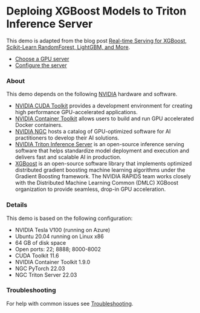 # Deploing XGBoost Models to Triton Inference Server

This demo is adapted from the blog post [Real-time Serving for XGBoost, Scikit-Learn RandomForest, LightGBM, and More](https://developer.nvidia.com/blog/real-time-serving-for-xgboost-scikit-learn-randomforest-lightgbm-and-more/).

* [Choose a GPU server](choose-a-gpu-server.md)
* [Configure the server](configure-the-server.md)

### About

This demo depends on the following [NVIDIA](https://www.nvidia.com/en-us/) hardware and software.

* [NVIDIA CUDA Toolkit](https://developer.nvidia.com/cuda-downloads) provides a development environment for creating high performance GPU-accelerated applications.
* [NVIDIA Container Toolkit](https://github.com/NVIDIA/nvidia-docker) allows users to build and run GPU accelerated Docker containers.
* [NVIDIA NGC](https://catalog.ngc.nvidia.com/) hosts a catalog of GPU-optimized software for AI practitioners to develop their AI solutions.
* [NVIDIA Triton Inference Server](https://developer.nvidia.com/nvidia-triton-inference-server) is an open-source inference serving software that helps standardize model deployment and execution and delivers fast and scalable AI in production.
* [XGBoost](https://www.nvidia.com/en-us/glossary/data-science/xgboost/) is an open-source software library that implements optimized distributed gradient boosting machine learning algorithms under the Gradient Boosting framework. The NVIDIA RAPIDS team works closely with the Distributed Machine Learning Common (DMLC) XGBoost organization to provide seamless, drop-in GPU acceleration.

### Details

This demo is based on the following configuration:

* NVIDIA Tesla V100 (running on Azure)
* Ubuntu 20.04 running on Linux x86
* 64 GB of disk space
* Open ports: 22; 8888; 8000-8002
* CUDA Toolkit 11.6
* NVIDIA Container Toolkit 1.9.0
* NGC PyTorch 22.03
* NGC Triton Server 22.03

### Troubleshooting

For help with common issues see [Troubleshooting](resources/troubleshooting.md).
